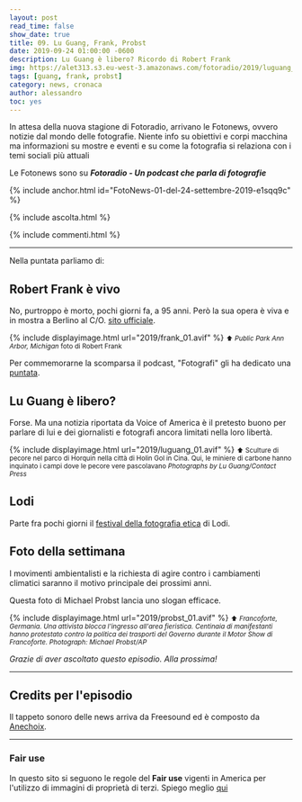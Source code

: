```yaml
---
layout: post
read_time: false
show_date: true
title: 09. Lu Guang, Frank, Probst
date: 2019-09-24 01:00:00 -0600
description: Lu Guang è libero? Ricordo di Robert Frank
img: https://alet313.s3.eu-west-3.amazonaws.com/fotoradio/2019/luguang_01.avif
tags: [guang, frank, probst]
category: news, cronaca
author: alessandro
toc: yes
---
```


In attesa della nuova stagione di Fotoradio, arrivano le Fotonews, ovvero notizie dal mondo delle fotografie. Niente info su obiettivi e corpi macchina ma informazioni su mostre e eventi e su come la fotografia si relaziona con i temi sociali più attuali

<!--more-->

Le Fotonews sono su **_Fotoradio - Un podcast che parla di fotografie_**

{% include anchor.html id="FotoNews-01-del-24-settembre-2019-e1sqq9c" %}

{% include ascolta.html %}

{% include commenti.html %}

- - -

Nella puntata parliamo di:

## Robert Frank è vivo

No, purtroppo è morto, pochi giorni fa, a 95 anni. Però la sua opera è viva e in mostra a Berlino al C/O. [sito ufficiale](https://www.co-berlin.org/robert-frank).

{% include displayimage.html url="2019/frank_01.avif" %}
<small>⬆︎ _Public Park Ann Arbor, Michigan_ foto di Robert Frank</small>

Per commemorarne la scomparsa il podcast, "Fotografi" gli ha dedicato una [puntata](https://www.podbean.com/ew/pb-u6vvv-bf7884).


## Lu Guang è libero?

Forse. Ma una notizia riportata da Voice of America è il pretesto buono per parlare di lui e dei giornalisti e fotografi ancora limitati nella loro libertà.

{% include displayimage.html url="2019/luguang_01.avif" %}
<small>⬆︎ Sculture di pecore nel parco di Horquin nella città di Holin Gol in Cina. Qui, le miniere di carbone hanno inquinato i campi dove le pecore vere pascolavano _Photographs by Lu Guang/Contact Press_</small>


## Lodi

Parte fra pochi giorni il [festival della fotografia etica](https://www.festivaldellafotografiaetica.it/) di Lodi.


## Foto della settimana

I movimenti ambientalisti e la richiesta di agire contro i cambiamenti climatici saranno il motivo principale dei prossimi anni.

Questa foto di Michael Probst lancia uno slogan efficace.

{% include displayimage.html url="2019/probst_01.avif" %}
<small>⬆︎ _Francoforte, Germania. Una attivista blocca l'ingresso all'area fieristica. Centinaia di manifestanti hanno protestato contro la politica dei trasporti del Governo durante il Motor Show di Francoforte. Photograph: Michael Probst/AP_</small>


_Grazie di aver ascoltato questo episodio. Alla prossima!_


- - -


## Credits per l'episodio

Il tappeto sonoro delle news arriva da Freesound ed è composto da [Anechoix](https://freesound.org/people/anechoix/).

- - -


### Fair use

In questo sito si seguono le regole del **Fair use** vigenti in America per l'utilizzo di immagini di proprietà di terzi. Spiego meglio [qui](/../../fair_use.html)
